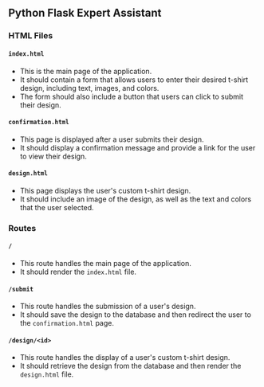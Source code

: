  ## Python Flask Expert Assistant

### HTML Files

#### `index.html`
- This is the main page of the application.
- It should contain a form that allows users to enter their desired t-shirt design, including text, images, and colors.
- The form should also include a button that users can click to submit their design.

#### `confirmation.html`
- This page is displayed after a user submits their design.
- It should display a confirmation message and provide a link for the user to view their design.

#### `design.html`
- This page displays the user's custom t-shirt design.
- It should include an image of the design, as well as the text and colors that the user selected.

### Routes

#### `/`
- This route handles the main page of the application.
- It should render the `index.html` file.

#### `/submit`
- This route handles the submission of a user's design.
- It should save the design to the database and then redirect the user to the `confirmation.html` page.

#### `/design/<id>`
- This route handles the display of a user's custom t-shirt design.
- It should retrieve the design from the database and then render the `design.html` file.